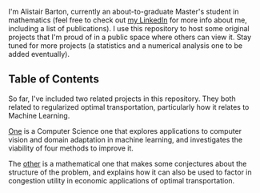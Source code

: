 I'm Alistair Barton, currently an about-to-graduate Master's student in mathematics (feel free to check out [my LinkedIn](https://www.linkedin.com/in/alistairbarton/) for more info about me, including a list of publications). I use this repository to host some original projects that I'm proud of in a public space where others can view it. Stay tuned for more projects (a statistics and a numerical analysis one to be added eventually).

## Table of Contents

So far, I've included two related projects in this repository. They both related to regularized optimal transportation, particularly how it relates to Machine Learning.

[One](https://github.com/arsbar24/Personal_Projects/tree/master/Machine-Learning) is a Computer Science one that explores applications to computer vision and domain adaptation in machine learning, and investigates the viability of four methods to improve it.

The [other](https://github.com/arsbar24/Personal_Projects/tree/master/Optimal-Transport) is a mathematical one that makes some conjectures about the structure of the problem, and explains how it can also be used to factor in congestion utility in economic applications of optimal transportation.
